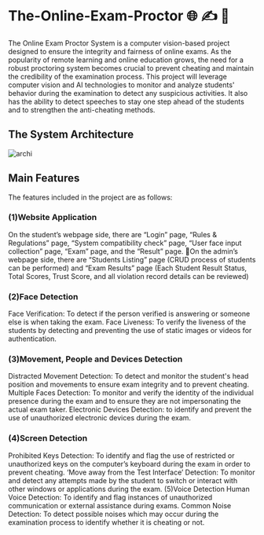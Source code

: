 # The-Online-Exam-Proctor :globe_with_meridians: :writing_hand: :rotating_light:

The Online Exam Proctor System is a computer vision-based project designed to ensure the integrity and fairness of online exams. As the popularity of remote learning and online education grows, the need for a robust proctoring system becomes crucial to prevent cheating and maintain the credibility of the examination process. This project will leverage computer vision and AI technologies to monitor and analyze students' behavior during the examination to detect any suspicious activities. It also has the ability to detect speeches to stay one step ahead of the students and to strengthen the anti-cheating methods.

## The System Architecture

![archi](https://github.com/Raghu2411/The-Online-Exam-Proctor/assets/40447264/a48ad172-8129-4004-bc2e-9e526ad93e51)

## Main Features

The features included in the project are as follows:
### (1)Website Application
On the student’s webpage side, there are “Login” page, “Rules & Regulations” page, “System compatibility check” page, “User face input collection” page, “Exam” page, and the “Result” page.
On the admin’s webpage side, there are “Students Listing” page (CRUD process of students can be performed) and “Exam Results” page (Each Student Result Status, Total Scores, Trust Score, and all violation record details can be reviewed)
### (2)Face Detection
Face Verification: To detect if the person verified is answering or someone else is when taking the exam.
Face Liveness: To verify the liveness of the students by detecting and preventing the use of static images or videos for authentication.
### (3)Movement, People and Devices Detection
Distracted Movement Detection: To detect and monitor the student's head position and movements to ensure exam integrity and to prevent cheating.
Multiple Faces Detection: To monitor and verify the identity of the individual presence during the exam and to ensure they are not impersonating the actual exam taker.
Electronic Devices Detection: to identify and prevent the use of unauthorized electronic devices during the exam.
### (4)Screen Detection
Prohibited Keys Detection: To identify and flag the use of restricted or unauthorized keys on the computer’s keyboard during the exam in order to prevent cheating.
‘Move away from the Test Interface’ Detection: To monitor and detect any attempts made by the student to switch or interact with other windows or applications during the exam.
(5)Voice Detection
Human Voice Detection: To identify and flag instances of unauthorized communication or external assistance during exams.
Common Noise Detection: To detect possible noises which may occur during the examination process to identify whether it is cheating or not.
